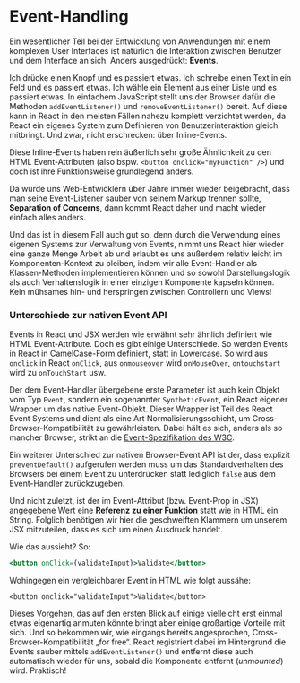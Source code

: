 # Event-Handling

Ein wesentlicher Teil bei der Entwicklung von Anwendungen mit einem komplexen User Interfaces ist natürlich die Interaktion zwischen Benutzer und dem Interface an sich. Anders ausgedrückt: **Events**. 

Ich drücke einen Knopf und es passiert etwas. Ich schreibe einen Text in ein Feld und es passiert etwas. Ich wähle ein Element aus einer Liste und es passiert etwas. In einfachem JavaScript stellt uns der Browser dafür die Methoden `addEventListener()` und `removeEventListener()` bereit. Auf diese kann in React in den meisten Fällen nahezu komplett verzichtet werden, da React ein eigenes System zum Definieren von Benutzerinteraktion gleich mitbringt. Und zwar, nicht erschrecken: über Inline-Events. 

Diese Inline-Events haben rein äußerlich sehr große Ähnlichkeit zu den HTML Event-Attributen \(also bspw. `<button onclick="myFunction" />`\) und doch ist ihre Funktionsweise grundlegend anders.

Da wurde uns Web-Entwicklern über Jahre immer wieder beigebracht, dass man seine Event-Listener sauber von seinem Markup trennen sollte, **Separation of Concerns**, dann kommt React daher und macht wieder einfach alles anders. 

Und das ist in diesem Fall auch gut so, denn durch die Verwendung eines eigenen Systems zur Verwaltung von Events, nimmt uns React hier wieder eine ganze Menge Arbeit ab und erlaubt es uns außerdem relativ leicht im Komponenten-Kontext zu bleiben, indem wir alle Event-Handler als Klassen-Methoden implementieren können und so sowohl Darstellungslogik als auch Verhaltenslogik in einer einzigen Komponente kapseln können. Kein mühsames hin- und herspringen zwischen Controllern und Views!

### Unterschiede zur nativen Event API

Events in React und JSX werden wie erwähnt sehr ähnlich definiert wie HTML Event-Attribute. Doch es gibt einige Unterschiede. So werden Events in React in CamelCase-Form definiert, statt in Lowercase. So wird aus `onclick` in React `onClick`, aus `onmouseover` wird `onMouseOver`, `ontouchstart` wird zu `onTouchStart` usw.

Der dem Event-Handler übergebene erste Parameter ist auch kein Objekt vom Typ `Event`, sondern ein sogenannter `SyntheticEvent`, ein React eigener Wrapper um das native Event-Objekt. Dieser Wrapper ist Teil des React Event Systems und dient als eine Art Normalisierungsschicht, um Cross-Browser-Kompatibilität zu gewährleisten. Dabei hält es sich, anders als so mancher Browser, strikt an die [Event-Spezifikation des W3C](https://www.w3.org/TR/DOM-Level-3-Events/). 

Ein weiterer Unterschied zur nativen Browser-Event API ist der, dass explizit `preventDefault()` aufgerufen werden muss um das Standardverhalten des Browsers bei einem Event zu unterdrücken statt lediglich `false` aus dem Event-Handler zurückzugeben.

Und nicht zuletzt, ist der im Event-Attribut \(bzw. Event-Prop in JSX\) angegebene Wert eine **Referenz zu einer Funktion** statt wie in HTML ein String. Folglich benötigen wir hier die geschweiften Klammern um unserem JSX mitzuteilen, dass es sich um einen Ausdruck handelt. 

Wie das aussieht? So:

```jsx
<button onClick={validateInput}>Validate</button>
```

Wohingegen ein vergleichbarer Event in HTML wie folgt aussähe:

```markup
<button onclick="validateInput">Validate</button>
```

Dieses Vorgehen, das auf den ersten Blick auf einige vielleicht erst einmal etwas eigenartig anmuten könnte bringt aber einige großartige Vorteile mit sich. Und so bekommen wir, wie eingangs bereits angesprochen, Cross-Browser-Kompatibilität „for free“. React registriert dabei im Hintergrund die Events sauber mittels `addEventListener()` und entfernt diese auch automatisch wieder für uns, sobald die Komponente entfernt \(_unmounted_\) wird. Praktisch!



